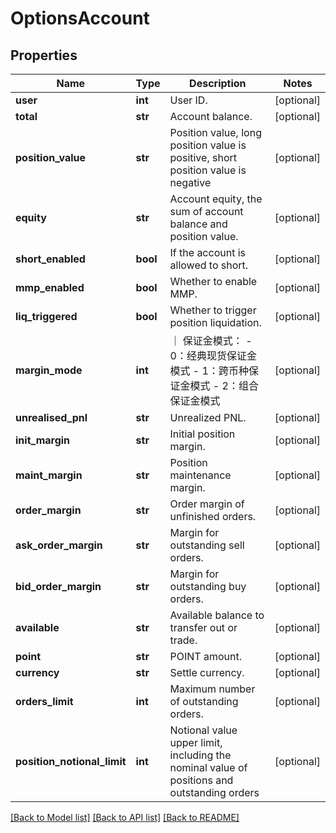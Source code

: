 # OptionsAccount

## Properties
Name | Type | Description | Notes
------------ | ------------- | ------------- | -------------
**user** | **int** | User ID. | [optional] 
**total** | **str** | Account balance. | [optional] 
**position_value** | **str** | Position value, long position value is positive, short position value is negative | [optional] 
**equity** | **str** | Account equity, the sum of account balance and position value. | [optional] 
**short_enabled** | **bool** | If the account is allowed to short. | [optional] 
**mmp_enabled** | **bool** | Whether to enable MMP. | [optional] 
**liq_triggered** | **bool** | Whether to trigger position liquidation. | [optional] 
**margin_mode** | **int** | ｜ 保证金模式： - 0：经典现货保证金模式 - 1：跨币种保证金模式 - 2：组合保证金模式 | [optional] 
**unrealised_pnl** | **str** | Unrealized PNL. | [optional] 
**init_margin** | **str** | Initial position margin. | [optional] 
**maint_margin** | **str** | Position maintenance margin. | [optional] 
**order_margin** | **str** | Order margin of unfinished orders. | [optional] 
**ask_order_margin** | **str** | Margin for outstanding sell orders. | [optional] 
**bid_order_margin** | **str** | Margin for outstanding buy orders. | [optional] 
**available** | **str** | Available balance to transfer out or trade. | [optional] 
**point** | **str** | POINT amount. | [optional] 
**currency** | **str** | Settle currency. | [optional] 
**orders_limit** | **int** | Maximum number of outstanding orders. | [optional] 
**position_notional_limit** | **int** | Notional value upper limit, including the nominal value of positions and outstanding orders | [optional] 

[[Back to Model list]](../README.md#documentation-for-models) [[Back to API list]](../README.md#documentation-for-api-endpoints) [[Back to README]](../README.md)


